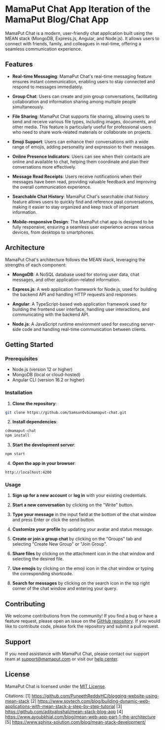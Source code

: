 
# MamaPut Chat App Iteration of the MamaPut Blog/Chat App

MamaPut Chat is a modern, user-friendly chat application built using the MEAN stack (MongoDB, Express.js, Angular, and Node.js). It allows users to connect with friends, family, and colleagues in real-time, offering a seamless communication experience.

## Features

- **Real-time Messaging**: MamaPut Chat's real-time messaging feature ensures instant communication, enabling users to stay connected and respond to messages immediately.

- **Group Chat**: Users can create and join group conversations, facilitating collaboration and information sharing among multiple people simultaneously.

- **File Sharing**: MamaPut Chat supports file sharing, allowing users to send and receive various file types, including images, documents, and other media. This feature is particularly useful for professional users who need to share work-related materials or collaborate on projects.

- **Emoji Support**: Users can enhance their conversations with a wide range of emojis, adding personality and expression to their messages.

- **Online Presence Indicators**: Users can see when their contacts are online and available to chat, helping them coordinate and plan their conversations more effectively.

- **Message Read Receipts**: Users receive notifications when their messages have been read, providing valuable feedback and improving the overall communication experience.

- **Searchable Chat History**: MamaPut Chat's searchable chat history feature allows users to quickly find and reference past conversations, making it easier to stay organized and keep track of important information.

- **Mobile-responsive Design**: The MamaPut chat app is designed to be fully responsive, ensuring a seamless user experience across various devices, from desktops to smartphones.

## Architecture

MamaPut Chat's architecture follows the MEAN stack, leveraging the strengths of each component:

- **MongoDB**: A NoSQL database used for storing user data, chat messages, and other application-related information.

- **Express.js**: A web application framework for Node.js, used for building the backend API and handling HTTP requests and responses.

- **Angular**: A TypeScript-based web application framework used for building the frontend user interface, handling user interactions, and communicating with the backend API.

- **Node.js**: A JavaScript runtime environment used for executing server-side code and handling real-time communication between clients.

## Getting Started

### Prerequisites

- Node.js (version 12 or higher)
- MongoDB (local or cloud-hosted)
- Angular CLI (version 16.2 or higher)

### Installation

1. **Clone the repository**:

```bash
git clone https://github.com/SamsonOvbimamaput-chat.git
```

2. **Install dependencies**:

```bash
cdmamaput-chat
npm install
```

3. **Start the development server**:

```bash
npm start
```

4. **Open the app in your browser**:

```
http://localhost:4200
```

### Usage

1. **Sign up for a new account** or **log in** with your existing credentials.

2. **Start a new conversation** by clicking on the "Write" button.

3. **Type your message** in the input field at the bottom of the chat window and press Enter or click the send button.

4. **Customize your profile** by updating your avatar and status message.

5. **Create or join a group chat** by clicking on the "Groups" tab and selecting "Create New Group" or "Join Group".

6. **Share files** by clicking on the attachment icon in the chat window and selecting the desired file.

7. **Use emojis** by clicking on the emoji icon in the chat window or typing the corresponding shortcode.

8. **Search for messages** by clicking on the search icon in the top right corner of the chat window and entering your query.

## Contributing

We welcome contributions from the community! If you find a bug or have a feature request, please open an issue on the [GitHub repository](https://github.com/SamsonOvbimamaput-chat/issues). If you would like to contribute code, please fork the repository and submit a pull request.

## Support

If you need assistance with MamaPut Chat, please contact our support team at <support@mamaput.com> or visit our [help center](https://help.mamaput.com).

## License

MamaPut Chat is licensed under the [MIT License](LICENSE).

Citations:
[1] <https://github.com/PuneethReddyHC/blogging-website-using-mean-stack>
[2] <https://www.sovtech.com/blog/building-dynamic-web-applications-with-mean-stack-a-step-by-step-tutorial>
[3] <https://github.com/adityaloshali/mean-stack-blog-app>
[4] <https://www.ayoubkhial.com/blog/mean-web-app-part-1-the-architecture>
[5] <https://www.sphinx-solution.com/blog/mean-stack-development/>
